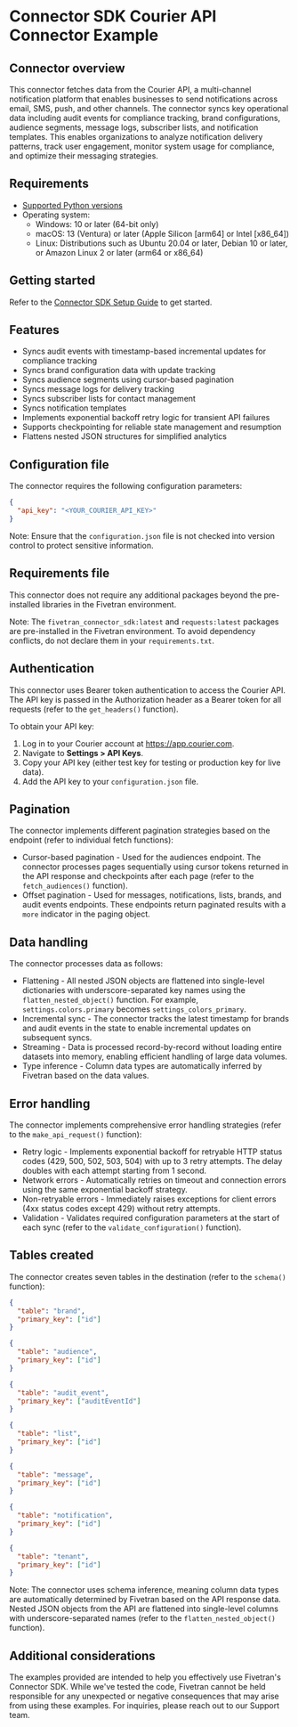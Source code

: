 # Connector SDK Courier API Connector Example

## Connector overview

This connector fetches data from the Courier API, a multi-channel notification platform that enables businesses to send notifications across email, SMS, push, and other channels. The connector syncs key operational data including audit events for compliance tracking, brand configurations, audience segments, message logs, subscriber lists, and notification templates. This enables organizations to analyze notification delivery patterns, track user engagement, monitor system usage for compliance, and optimize their messaging strategies.

## Requirements

- [Supported Python versions](https://github.com/fivetran/fivetran_connector_sdk/blob/main/README.md#requirements)
- Operating system:
  - Windows: 10 or later (64-bit only)
  - macOS: 13 (Ventura) or later (Apple Silicon [arm64] or Intel [x86_64])
  - Linux: Distributions such as Ubuntu 20.04 or later, Debian 10 or later, or Amazon Linux 2 or later (arm64 or x86_64)

## Getting started

Refer to the [Connector SDK Setup Guide](https://fivetran.com/docs/connectors/connector-sdk/setup-guide) to get started.

## Features

- Syncs audit events with timestamp-based incremental updates for compliance tracking
- Syncs brand configuration data with update tracking
- Syncs audience segments using cursor-based pagination
- Syncs message logs for delivery tracking
- Syncs subscriber lists for contact management
- Syncs notification templates
- Implements exponential backoff retry logic for transient API failures
- Supports checkpointing for reliable state management and resumption
- Flattens nested JSON structures for simplified analytics

## Configuration file

The connector requires the following configuration parameters:

```json
{
  "api_key": "<YOUR_COURIER_API_KEY>"
}
```

Note: Ensure that the `configuration.json` file is not checked into version control to protect sensitive information.

## Requirements file

This connector does not require any additional packages beyond the pre-installed libraries in the Fivetran environment.

Note: The `fivetran_connector_sdk:latest` and `requests:latest` packages are pre-installed in the Fivetran environment. To avoid dependency conflicts, do not declare them in your `requirements.txt`.

## Authentication

This connector uses Bearer token authentication to access the Courier API. The API key is passed in the Authorization header as a Bearer token for all requests (refer to the `get_headers()` function).

To obtain your API key:

1. Log in to your Courier account at https://app.courier.com.
2. Navigate to **Settings > API Keys**.
3. Copy your API key (either test key for testing or production key for live data).
4. Add the API key to your `configuration.json` file.

## Pagination

The connector implements different pagination strategies based on the endpoint (refer to individual fetch functions):

- Cursor-based pagination - Used for the audiences endpoint. The connector processes pages sequentially using cursor tokens returned in the API response and checkpoints after each page (refer to the `fetch_audiences()` function).
- Offset pagination - Used for messages, notifications, lists, brands, and audit events endpoints. These endpoints return paginated results with a `more` indicator in the paging object.

## Data handling

The connector processes data as follows:

- Flattening - All nested JSON objects are flattened into single-level dictionaries with underscore-separated key names using the `flatten_nested_object()` function. For example, `settings.colors.primary` becomes `settings_colors_primary`.
- Incremental sync - The connector tracks the latest timestamp for brands and audit events in the state to enable incremental updates on subsequent syncs.
- Streaming - Data is processed record-by-record without loading entire datasets into memory, enabling efficient handling of large data volumes.
- Type inference - Column data types are automatically inferred by Fivetran based on the data values.

## Error handling

The connector implements comprehensive error handling strategies (refer to the `make_api_request()` function):

- Retry logic - Implements exponential backoff for retryable HTTP status codes (429, 500, 502, 503, 504) with up to 3 retry attempts. The delay doubles with each attempt starting from 1 second.
- Network errors - Automatically retries on timeout and connection errors using the same exponential backoff strategy.
- Non-retryable errors - Immediately raises exceptions for client errors (4xx status codes except 429) without retry attempts.
- Validation - Validates required configuration parameters at the start of each sync (refer to the `validate_configuration()` function).

## Tables created

The connector creates seven tables in the destination (refer to the `schema()` function):

```json
{
  "table": "brand",
  "primary_key": ["id"]
}
```

```json
{
  "table": "audience",
  "primary_key": ["id"]
}
```

```json
{
  "table": "audit_event",
  "primary_key": ["auditEventId"]
}
```

```json
{
  "table": "list",
  "primary_key": ["id"]
}
```

```json
{
  "table": "message",
  "primary_key": ["id"]
}
```

```json
{
  "table": "notification",
  "primary_key": ["id"]
}
```

```json
{
  "table": "tenant",
  "primary_key": ["id"]
}
```

Note: The connector uses schema inference, meaning column data types are automatically determined by Fivetran based on the API response data. Nested JSON objects from the API are flattened into single-level columns with underscore-separated names (refer to the `flatten_nested_object()` function).

## Additional considerations

The examples provided are intended to help you effectively use Fivetran's Connector SDK. While we've tested the code, Fivetran cannot be held responsible for any unexpected or negative consequences that may arise from using these examples. For inquiries, please reach out to our Support team.
